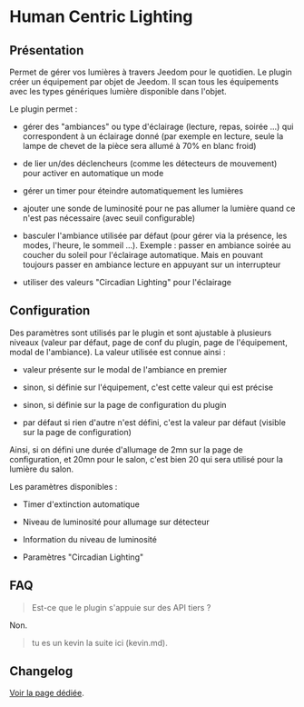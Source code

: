 # Human Centric Lighting

## Présentation

Permet de gérer vos lumières à travers Jeedom pour le quotidien. Le plugin créer un équipement par objet de Jeedom. Il scan tous les équipements avec les types génériques lumière disponible dans l'objet.

Le plugin permet :

- gérer des "ambiances" ou type d'éclairage (lecture, repas, soirée ...) qui correspondent à un éclairage donné (par exemple en lecture, seule la lampe de chevet de la pièce sera allumé à 70% en blanc froid)

- de lier un/des déclencheurs (comme les détecteurs de mouvement) pour activer en automatique un mode

- gérer un timer pour éteindre automatiquement les lumières

- ajouter une sonde de luminosité pour ne pas allumer la lumière quand ce n'est pas nécessaire (avec seuil configurable)

- basculer l'ambiance utilisée par défaut (pour gérer via la présence, les modes, l'heure, le sommeil ...). Exemple : passer en ambiance soirée au coucher du soleil pour l'éclairage automatique. Mais en pouvant toujours passer en ambiance lecture en appuyant sur un interrupteur

- utiliser des valeurs "Circadian Lighting" pour l'éclairage

## Configuration

Des paramètres sont utilisés par le plugin et sont ajustable à plusieurs niveaux (valeur par défaut, page de conf du plugin, page de l'équipement, modal de l'ambiance). La valeur utilisée est connue ainsi :

- valeur présente sur le modal de l'ambiance en premier

- sinon, si définie sur l'équipement, c'est cette valeur qui est précise

- sinon, si définie sur la page de configuration du plugin

- par défaut si rien d'autre n'est défini, c'est la valeur par défaut (visible sur la page de configuration)

Ainsi, si on défini une durée d'allumage de 2mn sur la page de configuration, et 20mn pour le salon, c'est bien 20 qui sera utilisé pour la lumière du salon.

Les paramètres disponibles :

- Timer d'extinction automatique

- Niveau de luminosité pour allumage sur détecteur

- Information du niveau de luminosité

- Paramètres "Circadian Lighting"

## FAQ

> Est-ce que le plugin s'appuie sur des API tiers ?

Non.
> tu es un kevin la suite ici (kevin.md).

## Changelog

[Voir la page dédiée](changelog.md).
